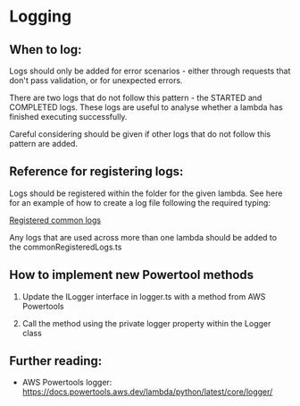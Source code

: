 # Logging

## When to log:

Logs should only be added for error scenarios - either through requests that don't pass validation, or for unexpected errors.

There are two logs that do not follow this pattern - the STARTED and COMPLETED logs. These logs are useful to analyse whether a lambda has finished executing successfully. 

Careful considering should be given if other logs that do not follow this pattern are added.

## Reference for registering logs:

Logs should be registered within the folder for the given lambda. See here for an example of how to create a log file following the required typing:

[Registered common logs](commonRegisteredLogs.ts)

Any logs that are used across more than one lambda should be added to the commonRegisteredLogs.ts

## How to implement new Powertool methods

1) Update the ILogger interface in logger.ts with a method from AWS Powertools

2) Call the method using the private logger property within the Logger class


## Further reading:

- AWS Powertools logger: https://docs.powertools.aws.dev/lambda/python/latest/core/logger/

